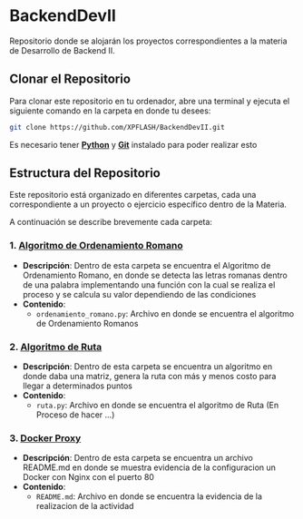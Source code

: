 # BackendDevII

Repositorio donde se alojarán los proyectos correspondientes a la materia de Desarrollo de Backend II.

## Clonar el Repositorio

Para clonar este repositorio en tu ordenador, abre una terminal y ejecuta el siguiente comando en la carpeta en donde tu desees:

```bash
git clone https://github.com/XPFLASH/BackendDevII.git
```
Es necesario tener [**Python**](https://www.python.org/) y [**Git**](https://git-scm.com/)  instalado para poder realizar esto 

## Estructura del Repositorio

Este repositorio está organizado en diferentes carpetas, cada una correspondiente a un proyecto o ejercicio específico dentro de la Materia. 

A continuación se describe brevemente cada carpeta:

### 1. [**Algoritmo de Ordenamiento Romano**](https://github.com/XPFLASH/BackendDevII/tree/main/Algoritmo_Ord_Romano)
   - **Descripción**: Dentro de esta carpeta se encuentra el Algoritmo de Ordenamiento Romano, en donde se detecta las letras romanas dentro de una palabra implementando una función con la cual se realiza el proceso y se calcula su valor dependiendo de las condiciones
   - **Contenido**:
     - `ordenamiento_romano.py`: Archivo en donde se encuentra el algoritmo de Ordenamiento Romanos

### 2. [**Algoritmo de Ruta**](https://github.com/XPFLASH/BackendDevII/tree/main/Algoritmo_Ruta)
   - **Descripción**: Dentro de esta carpeta se encuentra un algoritmo en donde daba una matriz, genera la ruta con más y menos costo para llegar a determinados puntos 
   - **Contenido**:
     - `ruta.py`: Archivo en donde se encuentra el algoritmo de Ruta (En Proceso de hacer ...)

### 3. [**Docker Proxy**](https://github.com/XPFLASH/BackendDevII/blob/main/Docker_Proxy)
   - **Descripción**: Dentro de esta carpeta se encuentra un archivo README.md en donde se muestra evidencia de la configuracion un Docker con Nginx con el puerto 80
   - **Contenido**:
     - `README.md`: Archivo en donde se encuentra la evidencia de la realizacion de la actividad
     
